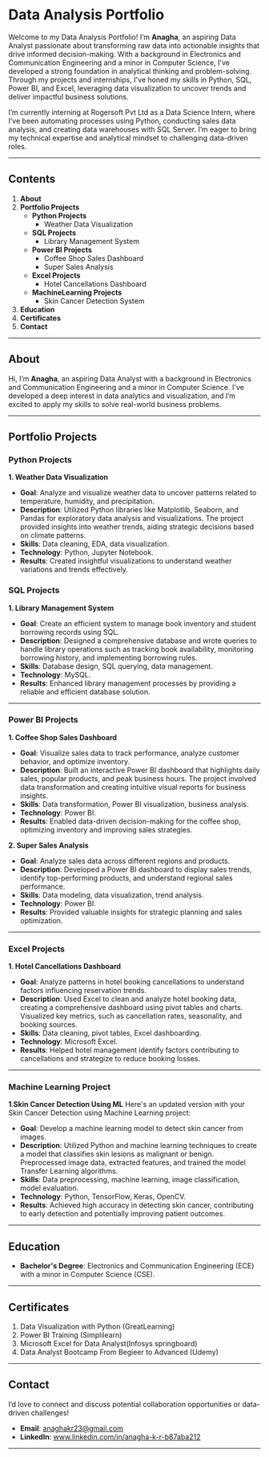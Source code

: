 # Data Analysis Portfolio

Welcome to my Data Analysis Portfolio! I’m **Anagha**, an aspiring Data Analyst passionate about transforming raw data into actionable insights that drive informed decision-making. With a background in Electronics and Communication Engineering and a minor in Computer Science, I've developed a strong foundation in analytical thinking and problem-solving. Through my projects and internships, I've honed my skills in Python, SQL, Power BI, and Excel, leveraging data visualization to uncover trends and deliver impactful business solutions.

I’m currently interning at Rogersoft Pvt Ltd as a Data Science Intern, where I’ve been automating processes using Python, conducting sales data analysis, and creating data warehouses with SQL Server. I’m eager to bring my technical expertise and analytical mindset to challenging data-driven roles.

---

## Contents

1. **About**
2. **Portfolio Projects**
   - **Python Projects**
     - Weather Data Visualization
   - **SQL Projects**
     - Library Management System
   - **Power BI Projects**
     - Coffee Shop Sales Dashboard
     - Super Sales Analysis
   - **Excel Projects**
     - Hotel Cancellations Dashboard
   - **MachineLearning Projects**
      - Skin Cancer Detection System 
3. **Education**
4. **Certificates**
5. **Contact**

---

## About

Hi, I’m **Anagha**, an aspiring Data Analyst with a background in Electronics and Communication Engineering and a minor in Computer Science. I've developed a deep interest in data analytics and visualization, and I’m excited to apply my skills to solve real-world business problems.

---

## Portfolio Projects

### Python Projects

**1. Weather Data Visualization**  
- **Goal**: Analyze and visualize weather data to uncover patterns related to temperature, humidity, and precipitation.  
- **Description**: Utilized Python libraries like Matplotlib, Seaborn, and Pandas for exploratory data analysis and visualizations. The project provided insights into weather trends, aiding strategic decisions based on climate patterns.  
- **Skills**: Data cleaning, EDA, data visualization.  
- **Technology**: Python, Jupyter Notebook.  
- **Results**: Created insightful visualizations to understand weather variations and trends effectively.

### SQL Projects

**1. Library Management System**  
- **Goal**: Create an efficient system to manage book inventory and student borrowing records using SQL.  
- **Description**: Designed a comprehensive database and wrote queries to handle library operations such as tracking book availability, monitoring borrowing history, and implementing borrowing rules.  
- **Skills**: Database design, SQL querying, data management.  
- **Technology**: MySQL.  
- **Results**: Enhanced library management processes by providing a reliable and efficient database solution.

---

### Power BI Projects

**1. Coffee Shop Sales Dashboard**  
- **Goal**: Visualize sales data to track performance, analyze customer behavior, and optimize inventory.  
- **Description**: Built an interactive Power BI dashboard that highlights daily sales, popular products, and peak business hours. The project involved data transformation and creating intuitive visual reports for business insights.  
- **Skills**: Data transformation, Power BI visualization, business analysis.  
- **Technology**: Power BI.  
- **Results**: Enabled data-driven decision-making for the coffee shop, optimizing inventory and improving sales strategies.

**2. Super Sales Analysis**  
- **Goal**: Analyze sales data across different regions and products.  
- **Description**: Developed a Power BI dashboard to display sales trends, identify top-performing products, and understand regional sales performance.  
- **Skills**: Data modeling, data visualization, trend analysis.  
- **Technology**: Power BI.  
- **Results**: Provided valuable insights for strategic planning and sales optimization.

---

### Excel Projects

**1. Hotel Cancellations Dashboard**  
- **Goal**: Analyze patterns in hotel booking cancellations to understand factors influencing reservation trends.  
- **Description**: Used Excel to clean and analyze hotel booking data, creating a comprehensive dashboard using pivot tables and charts. Visualized key metrics, such as cancellation rates, seasonality, and booking sources.  
- **Skills**: Data cleaning, pivot tables, Excel dashboarding.  
- **Technology**: Microsoft Excel.  
- **Results**: Helped hotel management identify factors contributing to cancellations and strategize to reduce booking losses.

----

### Machine Learning Project

**1**.**Skin Cancer Detection Using ML**
Here's an updated version with your Skin Cancer Detection using Machine Learning project:

- **Goal**: Develop a machine learning model to detect skin cancer from images.  
- **Description**: Utilized Python and machine learning techniques to create a model that classifies skin lesions as malignant or benign. Preprocessed image data, extracted features, and trained the model Transfer Learning algorithms.  
- **Skills**: Data preprocessing, machine learning, image classification, model evaluation.  
- **Technology**: Python, TensorFlow, Keras, OpenCV.  
- **Results**: Achieved high accuracy in detecting skin cancer, contributing to early detection and potentially improving patient outcomes.

----------

## Education

- **Bachelor's Degree**: Electronics and Communication Engineering (ECE) with a minor in Computer Science (CSE).

---

## Certificates

1. Data Visualization with Python (GreatLearning)
2. Power BI Training (Simplilearn)
3. Microsoft Excel for Data Analyst(Infosys springboard)
4. Data Analyst Bootcamp From Begieer to Advanced (Udemy)
   

---

## Contact

I’d love to connect and discuss potential collaboration opportunities or data-driven challenges!

- **Email**: anaghakr23@gmail.com
- **LinkedIn**: www.linkedin.com/in/anagha-k-r-b87aba212

---
